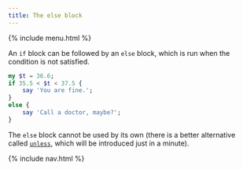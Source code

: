 ```yaml
---
title: The else block
---
```


{% include menu.html %}

An `if` block can be followed by an `else` block, which is run when the condition is not satisfied.

```raku
my $t = 36.6;
if 35.5 < $t < 37.5 {
    say 'You are fine.';
}
else {
    say 'Call a doctor, maybe?';
}
```

The `else` block cannot be used by its own (there is a better alternative called [`unless`](../unless), which will be introduced just in a minute).

{% include nav.html %}

